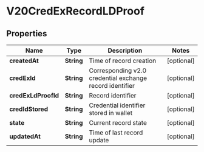 

# V20CredExRecordLDProof


## Properties

Name | Type | Description | Notes
------------ | ------------- | ------------- | -------------
**createdAt** | **String** | Time of record creation |  [optional]
**credExId** | **String** | Corresponding v2.0 credential exchange record identifier |  [optional]
**credExLdProofId** | **String** | Record identifier |  [optional]
**credIdStored** | **String** | Credential identifier stored in wallet |  [optional]
**state** | **String** | Current record state |  [optional]
**updatedAt** | **String** | Time of last record update |  [optional]




